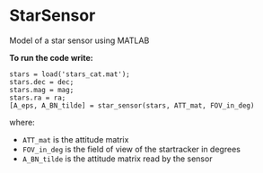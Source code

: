 # StarSensor
Model of a star sensor using MATLAB

**To run the code write:**
```
stars = load('stars_cat.mat');
stars.dec = dec;
stars.mag = mag;
stars.ra = ra;
[A_eps, A_BN_tilde] = star_sensor(stars, ATT_mat, FOV_in_deg)
```

where:
* ```ATT_mat``` is the attitude matrix
* ```FOV_in_deg``` is the field of view of the startracker in degrees
* ```A_BN_tilde``` is the attitude matrix read by the sensor
